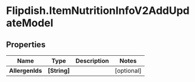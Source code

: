 # Flipdish.ItemNutritionInfoV2AddUpdateModel

## Properties
Name | Type | Description | Notes
------------ | ------------- | ------------- | -------------
**AllergenIds** | **[String]** |  | [optional] 


